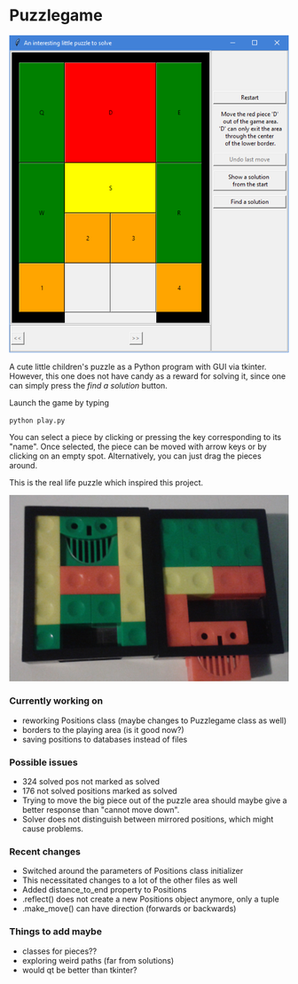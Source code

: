 # Puzzlegame

![puzzlegame window](game.PNG)

A cute little children's puzzle as a Python program with GUI via tkinter. However, this one does not have candy as a reward for solving it, since one can simply press the *find a solution* button.

Launch the game by typing

`python play.py`

You can select a piece by clicking or pressing the key corresponding to its "name". Once selected, the piece can be moved with arrow keys or by clicking on an empty spot. Alternatively, you can just drag the pieces around.


This is the real life puzzle which inspired this project.

![puzzle in real life](rl_puzzle.PNG)


### Currently working on
- reworking Positions class (maybe changes to Puzzlegame class as well)
- borders to the playing area (is it good now?)
- saving positions to databases instead of files


### Possible issues
- 324 solved pos not marked as solved
- 176 not solved positions marked as solved
- Trying to move the big piece out of the puzzle area should maybe give a better response than "cannot move down".
- Solver does not distinguish between mirrored positions, which might cause problems.


### Recent changes
- Switched around the parameters of Positions class initializer
- This necessitated changes to a lot of the other files as well
- Added distance_to_end property to Positions
- .reflect() does not create a new Positions object anymore, only a tuple
- .make_move() can have direction (forwards or backwards)


### Things to add maybe
- classes for pieces??
- exploring weird paths (far from solutions)
- would qt be better than tkinter?
